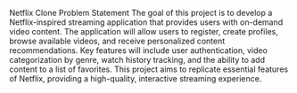 Netflix Clone
Problem Statement
The goal of this project is to develop a Netflix-inspired streaming application that provides users with on-demand video content. The application will allow users to register, create profiles, browse available videos, and receive personalized content recommendations. Key features will include user authentication, video categorization by genre, watch history tracking, and the ability to add content to a list of favorites. This project aims to replicate essential features of Netflix, providing a high-quality, interactive streaming experience.
